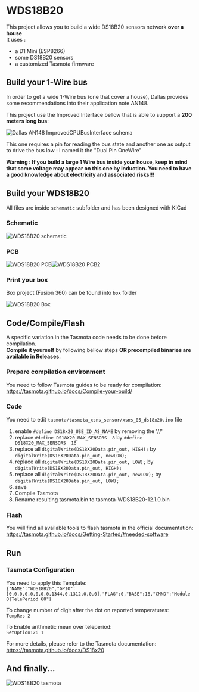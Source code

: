 # WDS18B20

This project allows you to build a wide DS18B20 sensors network **over a house**  
It uses : 
 - a D1 Mini (ESP8266)
 - some DS18B20 sensors
 - a customized Tasmota firmware


## Build your 1-Wire bus

In order to get a wide 1-Wire bus (one that cover a house), Dallas provides some recommendations into their application note AN148.

This project use the Improved Interface bellow that is able to support a **200 meters long bus**:

![Dallas AN148 ImprovedCPUBusInterface schema](img/AN148-ImprovedCPUBusInterface.jpg)

This one requires a pin for reading the bus state and another one as output to drive the bus low : I named it the "Dual Pin OneWire"

**Warning : If you build a large 1 Wire bus inside your house, keep in mind that some voltage may appear on this one by induction. You need to have a good knowledge about electricity and associated risks!!!**

## Build your WDS18B20

All files are inside `schematic` subfolder and has been designed with KiCad

### Schematic

![WDS18B20 schematic](img/schematic.jpg)

### PCB

![WDS18B20 PCB](img/pcb.png)![WDS18B20 PCB2](img/pcb2.png)

### Print your box

Box project (Fusion 360) can be found into `box` folder

![WDS18B20 Box](img/box.jpg)

## Code/Compile/Flash

A specific variation in the Tasmota code needs to be done before compilation.  
**Compile it yourself** by following bellow steps **OR precompiled binaries are available in Releases**.

### Prepare compilation environment

You need to follow Tasmota guides to be ready for compilation:  
https://tasmota.github.io/docs/Compile-your-build/

### Code

You need to edit `tasmota/tasmota_xsns_sensor/xsns_05_ds18x20.ino` file

1. enable `#define DS18x20_USE_ID_AS_NAME` by removing the '//' 
2. replace `#define DS18X20_MAX_SENSORS  8` by `#define DS18X20_MAX_SENSORS  16`
3. replace all `digitalWrite(DS18X20Data.pin_out, HIGH);` by `digitalWrite(DS18X20Data.pin_out, newLOW);`
4. replace all `digitalWrite(DS18X20Data.pin_out, LOW);` by `digitalWrite(DS18X20Data.pin_out, HIGH);`
5. replace all `digitalWrite(DS18X20Data.pin_out, newLOW);` by `digitalWrite(DS18X20Data.pin_out, LOW);`
6. save
7. Compile Tasmota
8. Rename resulting tasmota.bin to tasmota-WDS18B20-12.1.0.bin

### Flash

You will find all available tools to flash tasmota in the official documentation:  
https://tasmota.github.io/docs/Getting-Started/#needed-software

## Run

### Tasmota Configuration

You need to apply this Template:  
`{"NAME":"WDS18B20","GPIO":[0,0,0,0,0,0,0,0,1344,0,1312,0,0,0],"FLAG":0,"BASE":18,"CMND":"Module 0|TelePeriod 60"}`

To change number of digit after the dot on reported temperatures:  
`TempRes 2`

To Enable arithmetic mean over teleperiod:  
`SetOption126 1`

For more details, please refer to the Tasmota documentation:  
https://tasmota.github.io/docs/DS18x20

## And finally...

![WDS18B20 tasmota](img/tasmota.jpg)